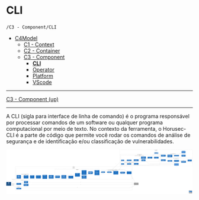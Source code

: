 # CLI

`/C3 - Component/CLI`

* [C4Model](/docs/README.md)
  * [C1 - Context](/docs/C1%20-%20Context/README.md)
  * [C2 - Container](/docs/C2%20-%20Container/README.md)
  * [C3 - Component](/docs/C3%20-%20Component/README.md)
    * [**CLI**](/docs/C3%20-%20Component/CLI/README.md)
    * [Operator](/docs/C3%20-%20Component/Operator/README.md)
    * [Platform](/docs/C3%20-%20Component/Platform/README.md)
    * [VScode](/docs/C3%20-%20Component/VScode/README.md)

---

[C3 - Component (up)](/docs/C3%20-%20Component/README.md)

---

A CLI (sigla para interface de linha de comando) é o programa responsável por processar comandos de um software ou qualquer programa computacional por meio de texto. No contexto da ferramenta, o Horusec-CLI é a parte de código que permite você rodar os comandos de análise de segurança e de identificação e/ou classificação de vulnerabilidades.


![diagram](c3.svg)